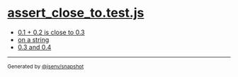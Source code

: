 # [assert_close_to.test.js](../assert_close_to.test.js)



- [0.1 + 0.2 is close to 0.3](0_1_+_0_2_is_close_to_0_3/0_1_+_0_2_is_close_to_0_3.md)
- [on a string](on_a_string/on_a_string.md)
- [0.3 and 0.4](0_3_and_0_4/0_3_and_0_4.md)

---
<sub>
  Generated by <a href="https://github.com/jsenv/core/tree/main/packages/independent/snapshot">@jsenv/snapshot</a>
</sub>